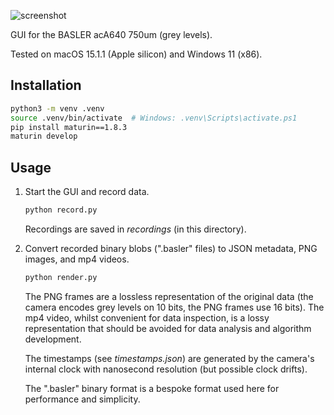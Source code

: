 ![screenshot](screenshot.png)

GUI for the BASLER acA640 750um (grey levels).

Tested on macOS 15.1.1 (Apple silicon) and Windows 11 (x86).

## Installation

```sh
python3 -m venv .venv
source .venv/bin/activate  # Windows: .venv\Scripts\activate.ps1
pip install maturin==1.8.3
maturin develop
```

## Usage

1. Start the GUI and record data.

    ```sh
    python record.py
    ```

    Recordings are saved in _recordings_ (in this directory).

2. Convert recorded binary blobs (".basler" files) to JSON metadata, PNG images, and mp4 videos.

    ```sh
    python render.py
    ```

    The PNG frames are a lossless representation of the original data (the camera encodes grey levels on 10 bits, the PNG frames use 16 bits). The mp4 video, whilst convenient for data inspection, is a lossy representation that should be avoided for data analysis and algorithm development.

    The timestamps (see _timestamps.json_) are generated by the camera's internal clock with nanosecond resolution (but possible clock drifts).

    The ".basler" binary format is a bespoke format used here for performance and simplicity.
